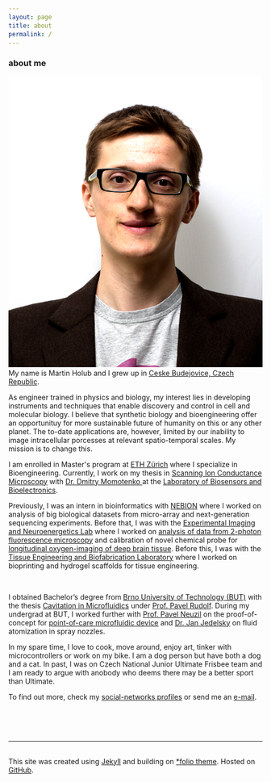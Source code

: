 ```yaml
---
layout: page
title: about
permalink: /
---
```

<a href="" target="blank"></a>
### about me
<img class="col one left" src="/img/prof_pic.png">
<br/>
My name is Martin Holub and I grew up in <a href="https://en.wikipedia.org/wiki/%C4%8Cesk%C3%A9_Bud%C4%9Bjovice" target="blank">Ceske Budejovice, Czech Republic</a>.

As engineer trained in physics and biology, my interest lies in developing instruments and techniques that enable discovery and control in cell and molecular biology. I believe that synthetic biology and bioengineering offer an opportunituy for more sustainable future of humanity on this or any other planet. The to-date applications are, however, limited by our inability to image intracellular porcesses at relevant spatio-temporal scales. My mission is to change this.

I am enrolled in Master's program at <a href="http://www.ethz.ch/en/" target="blank">ETH Zürich</a> where I specialize in Bioengineering. Currently, I work on my thesis in <a href="https://en.wikipedia.org/wiki/Scanning_ion-conductance_microscopy" target="blank">Scanning Ion Conductance Microscopy</a> with <a href="http://www.lbb.ethz.ch/the-group/principal-investigator/D_Momotenko-CV.html" target="blank"> Dr. Dmitry Momotenko </a> at the <a href="http://www.lbb.ethz.ch/" target="blank">Laboratory of Biosensors and Bioelectronics</a>.

Previously, I was an intern in bioinformatics with <a href="https://nebion.com/ne/" target="blank">NEBION</a> where I worked on analysis of big biological datasets from micro-array and next-generation sequencing experiments. Before that, I was with the <a href="https://www.pharma.uzh.ch/en/research/functionalimaging.html" target="blank">Experimental Imaging and Neuroenergetics Lab</a> where I worked on <a href = "https://github.com/EIN-lab/CHIPS">analysis of data from 2-photon fluorescence microscopy</a> and calibration of novel chemical probe for <a href="https://www.cell.com/cell-metabolism/pdfExtended/S1550-4131(18)30759-9" target="blank"> longitudinal oxygen-imaging of deep brain tissue</a>. Before this, I was with the <a href="http://www.cartilage.ethz.ch/" target="blank">Tissue Engineering and Biofabrication Laboratory</a> where I worked on bioprinting and hydrogel scaffolds for tissue engineering.

<img class="col one right" src="/img/dog_gif.gif" alt="" title="Dog">

I obtained Bachelor’s degree from <a href="https://www.vutbr.cz/en/" target="blank">Brno University of Technology (BUT)</a> with the thesis <a href="https://www.vutbr.cz/en/students/final-thesis?action=detail&zp_id=92831&hl_klic_slova=0&hl_abstrakt=0&hl_nazev=0&hl_autor=0&str=916&aid_redir=1">Cavitation in Microfluidics</a> under <a href="https://www.vutbr.cz/en/people/pavel-rudolf-2597/zivotopis"> Prof. Pavel Rudolf</a>. During my undergrad at BUT, I worked further with <a href="https://scholar.google.com/citations?user=hyJp9yIAAAAJ&hl=en" target="blank">Prof. Pavel Neuzil</a> on the proof-of-concept for <a href="https://pubs.acs.org/doi/abs/10.1021/acs.analchem.7b00776" target="blank">point-of-care microfluidic device</a> and <a href="https://scholar.google.ch/citations?user=PI67YCwAAAAJ&hl=de">Dr. Jan Jedelsky</a> on fluid atomization in spray nozzles.

In my spare time, I love to cook, move around, enjoy art, tinker with microcontrollers or work on my bike. I am a dog person but have both a dog and a cat. In past, I was on Czech National Junior Ultimate Frisbee team and I am ready to argue with anobody who deems there may be a better sport than Ultimate.

To find out more, check my <a href="#contacticon-center">social-networks profiles</a> or send me an <a href="mailto:mholub.ethz=gmail+com">e-mail</a>.

<br/>

<br/>
<br/>
<hr/>
<br/>
<span class="contacticon center" id="contacticon-center">
	<a href="mailto:mholub.ethz=gmail+com"><i class="fa fa-envelope-square"></i></a>
	<a href="https://twitter.com/holub_martin" target="_blank"><i class="fa fa-twitter-square"></i></a>
	<a href="https://www.linkedin.com/in/holubmartin" target="_blank"><i class="fa fa-linkedin-square"></i></a>
	<a href="https://www.researchgate.net/profile/Martin_Holub2" target="_blank"><i class="ai ai-researchgate-square"></i></a>
	<a href="https://github.com/martinholub" target="_blank"><i class="fa fa-github-square"></i></a>
	<a href="/feed.xml" target="_blank"><i class="fa fa-rss-square"></i></a>
</span>

<div class="col three caption">
	This site was created using <a href="https://jekyllrb.com/" target="blank">Jekyll</a> and building on <a href="https://github.com/bogoli/-folio" target="blank">*folio theme</a>. Hosted on <a href="https://github.com/" target="blank">GitHub</a>.
</div>
